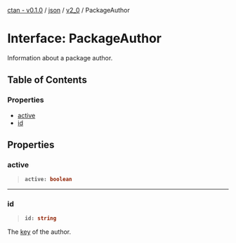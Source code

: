 [ctan - v0.1.0](../README.md) / [json](../modules/json.md) / [v2\_0](../modules/json.v2_0.md) / PackageAuthor

# Interface: PackageAuthor

Information about a package author.

## Table of Contents

### Properties

- [active](json.v2_0.PackageAuthor.md#active)
- [id](json.v2_0.PackageAuthor.md#id)

## Properties

### active

> <b>
>
> ```typescript
> active: boolean
> ```
>
> </b>

<dl>

</dl>

___

### id

> <b>
>
> ```typescript
> id: string
> ```
>
> </b>

The [key](json.v2_0.Author.md#key) of the author.

<dl>

</dl>
